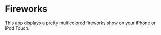 Fireworks
=========

This app displays a pretty multicolored fireworks show on your iPhone or iPod Touch.
